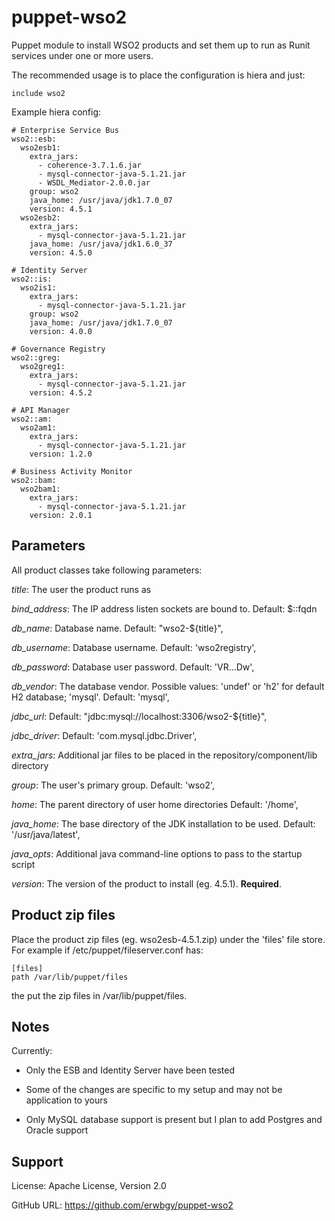 # puppet-wso2

Puppet module to install WSO2 products and set them up to run as Runit services
under one or more users.

The recommended usage is to place the configuration is hiera and just:

    include wso2

Example hiera config:

    # Enterprise Service Bus
    wso2::esb:
      wso2esb1:
        extra_jars:
          - coherence-3.7.1.6.jar
          - mysql-connector-java-5.1.21.jar
          - WSDL_Mediator-2.0.0.jar
        group: wso2
        java_home: /usr/java/jdk1.7.0_07
        version: 4.5.1
      wso2esb2:
        extra_jars:
          - mysql-connector-java-5.1.21.jar
        java_home: /usr/java/jdk1.6.0_37
        version: 4.5.0
    
    # Identity Server
    wso2::is:
      wso2is1:
        extra_jars:
          - mysql-connector-java-5.1.21.jar
        group: wso2
        java_home: /usr/java/jdk1.7.0_07
        version: 4.0.0
    
    # Governance Registry
    wso2::greg:
      wso2greg1:
        extra_jars:
          - mysql-connector-java-5.1.21.jar
        version: 4.5.2
    
    # API Manager
    wso2::am:
      wso2am1:
        extra_jars:
          - mysql-connector-java-5.1.21.jar
        version: 1.2.0
    
    # Business Activity Monitor
    wso2::bam:
      wso2bam1:
        extra_jars:
          - mysql-connector-java-5.1.21.jar
        version: 2.0.1

## Parameters

All product classes take following parameters:

*title*: The user the product runs as

*bind_address*: The IP address listen sockets are bound to. Default: $::fqdn

*db_name*: Database name. Default: "wso2-${title}",

*db_username*: Database username. Default: 'wso2registry',

*db_password*: Database user password. Default: 'VR...Dw',

*db_vendor*: The database vendor. Possible values: 'undef' or 'h2' for default H2 database; 'mysql'. Default: 'mysql',

*jdbc_url*: Default: "jdbc:mysql://localhost:3306/wso2-${title}",

*jdbc_driver*: Default: 'com.mysql.jdbc.Driver',

*extra_jars*: Additional jar files to be placed in the repository/component/lib directory

*group*: The user's primary group. Default: 'wso2',

*home*: The parent directory of user home directories Default: '/home',

*java_home*: The base directory of the JDK installation to be used. Default: '/usr/java/latest',

*java_opts*: Additional java command-line options to pass to the startup script

*version*: The version of the product to install (eg. 4.5.1). **Required**.

## Product zip files

Place the product zip files (eg. wso2esb-4.5.1.zip) under the 'files' file store.  For example if /etc/puppet/fileserver.conf has:

    [files]
    path /var/lib/puppet/files

the put the zip files in /var/lib/puppet/files.

## Notes

Currently:

* Only the ESB and Identity Server have been tested

* Some of the changes are specific to my setup and may not be application to yours

* Only MySQL database support is present but I plan to add Postgres and Oracle support

## Support

License: Apache License, Version 2.0

GitHub URL: https://github.com/erwbgy/puppet-wso2
